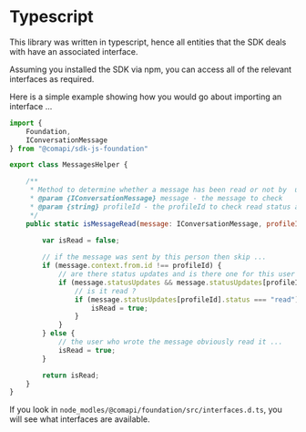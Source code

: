# Typescript

This library was written in typescript, hence all entities that the SDK deals with have an associated interface.

Assuming you installed the SDK via npm, you can access all of the relevant interfaces as required.

Here is a simple example showing how you would go about importing an interface ... 

```javascript
import { 
    Foundation,
    IConversationMessage
} from "@comapi/sdk-js-foundation"

export class MessagesHelper {

    /**
     * Method to determine whether a message has been read or not by  user
     * @param {IConversationMessage} message - the message to check
     * @param {string} profileId - the profileId to check read status against 
     */
    public static isMessageRead(message: IConversationMessage, profileId: string):boolean {
    
        var isRead = false;

        // if the message was sent by this person then skip ...
        if (message.context.from.id !== profileId) {
            // are there status updates and is there one for this user
            if (message.statusUpdates && message.statusUpdates[profileId]) {
                // is it read ?
                if (message.statusUpdates[profileId].status === "read") {
                    isRead = true;
                }
            }
        } else {
            // the user who wrote the message obviously read it ...
            isRead = true;
        }

        return isRead;    
    }
}
```

If you look in `node_modles/@comapi/foundation/src/interfaces.d.ts`, you will see what interfaces are available.